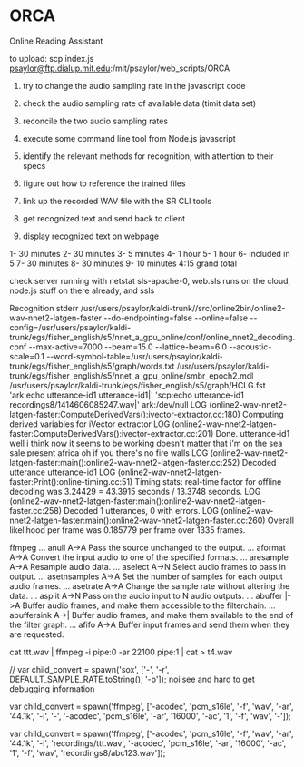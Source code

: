 ORCA
====

Online Reading Assistant

to upload: scp index.js psaylor@ftp.dialup.mit.edu:/mit/psaylor/web_scripts/ORCA


1. try to change the audio sampling rate in the javascript code
2. check the audio sampling rate of available data (timit data set)
3. reconcile the two audio sampling rates
4. execute some command line tool from Node.js javascript

5. identify the relevant methods for recognition, with attention to their specs
6. figure out how to reference the trained files
7. link up the recorded WAV file with the SR CLI tools
8. get recognized text and send back to client
9. display recognized text on webpage


1- 30 minutes
2- 30 minutes
3- 5 minutes
4- 1 hour
5- 1 hour
6- included in 5
7- 30 minutes
8- 30 minutes
9- 10 minutes
4:15 grand total

check server running with netstat
sls-apache-0, web.sls runs on the cloud, node.js stuff on there already, and ssls



Recognition stderr /usr/users/psaylor/kaldi-trunk//src/online2bin/online2-wav-nnet2-latgen-faster --do-endpointing=false --online=false --config=/usr/users/psaylor/kaldi-trunk/egs/fisher_english/s5/nnet_a_gpu_online/conf/online_nnet2_decoding.conf --max-active=7000 --beam=15.0 --lattice-beam=6.0 --acoustic-scale=0.1 --word-symbol-table=/usr/users/psaylor/kaldi-trunk/egs/fisher_english/s5/graph/words.txt /usr/users/psaylor/kaldi-trunk/egs/fisher_english/s5/nnet_a_gpu_online/smbr_epoch2.mdl /usr/users/psaylor/kaldi-trunk/egs/fisher_english/s5/graph/HCLG.fst 'ark:echo utterance-id1 utterance-id1|' 'scp:echo utterance-id1 recordings8/1414606085247.wav|' ark:/dev/null 
LOG (online2-wav-nnet2-latgen-faster:ComputeDerivedVars():ivector-extractor.cc:180) Computing derived variables for iVector extractor
LOG (online2-wav-nnet2-latgen-faster:ComputeDerivedVars():ivector-extractor.cc:201) Done.
utterance-id1 well i think now it seems to be working doesn't matter that i'm on the sea sale present africa oh if you there's no fire walls 
LOG (online2-wav-nnet2-latgen-faster:main():online2-wav-nnet2-latgen-faster.cc:252) Decoded utterance utterance-id1
LOG (online2-wav-nnet2-latgen-faster:Print():online-timing.cc:51) Timing stats: real-time factor for offline decoding was 3.24429 = 43.3915 seconds  / 13.3748 seconds.
LOG (online2-wav-nnet2-latgen-faster:main():online2-wav-nnet2-latgen-faster.cc:258) Decoded 1 utterances, 0 with errors.
LOG (online2-wav-nnet2-latgen-faster:main():online2-wav-nnet2-latgen-faster.cc:260) Overall likelihood per frame was 0.185779 per frame over 1335 frames.






ffmpeg
 ... anull            A->A       Pass the source unchanged to the output.
 ... aformat          A->A       Convert the input audio to one of the specified formats.
 ... aresample        A->A       Resample audio data.
 ... aselect          A->N       Select audio frames to pass in output.
 ... asetnsamples     A->A       Set the number of samples for each output audio frames.
 ... asetrate         A->A       Change the sample rate without altering the data.
 ... asplit           A->N       Pass on the audio input to N audio outputs.
 ... abuffer          |->A       Buffer audio frames, and make them accessible to the filterchain.
 ... abuffersink      A->|       Buffer audio frames, and make them available to the end of the filter graph.
 ... afifo            A->A       Buffer input frames and send them when they are requested.


cat ttt.wav | ffmpeg -i pipe:0 -ar 22100 pipe:1 | cat > t4.wav

// var child_convert = spawn('sox', ['-', '-r', DEFAULT_SAMPLE_RATE.toString(), '-p']); noiisee and hard to get debugging information


var child_convert = spawn('ffmpeg', ['-acodec', 'pcm_s16le', '-f', 'wav', '-ar', '44.1k', '-i', '-', '-acodec', 'pcm_s16le', '-ar', '16000', '-ac', '1', '-f', 'wav', '-']);

var child_convert = spawn('ffmpeg', ['-acodec', 'pcm_s16le', '-f', 'wav', '-ar', '44.1k', '-i', 'recordings/ttt.wav', '-acodec', 'pcm_s16le', '-ar', '16000', '-ac', '1', '-f', 'wav', 'recordings8/abc123.wav']);